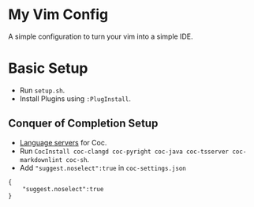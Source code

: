 # My Vim Config

A simple configuration to turn your vim into a simple IDE.

# Basic Setup

* Run `setup.sh`.
* Install Plugins using `:PlugInstall`.

## Conquer of Completion Setup

* [Language servers](https://github.com/neoclide/coc.nvim/wiki/Language-servers) for Coc.
* Run `CocInstall coc-clangd coc-pyright coc-java coc-tsserver coc-markdownlint coc-sh`.
* Add `"suggest.noselect":true` in `coc-settings.json`

```
{
    "suggest.noselect":true
}
```
